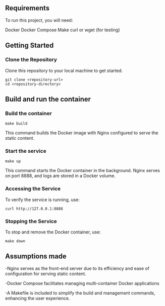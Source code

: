 ## Requirements

To run this project, you will need:

Docker
Docker Compose
Make
curl or wget (for testing)

## Getting Started

### Clone the Repository
Clone this repository to your local machine to get started.

```shell
git clone <repository-url>
cd <repository-directory>
```

## Build and run the container
### Build the container

```shell
make build
```
This command builds the Docker image with Nginx configured to serve the static content.


### Start the service

```shell
make up
```
This command starts the Docker container in the background. Nginx serves on port 8888, and logs are stored in a Docker volume.

### Accessing the Service
To verify the service is running, use:

```shell
curl http://127.0.0.1:8888
```

### Stopping the Service
To stop and remove the Docker container, use:

```shell
make down
```

## Assumptions made

-Nginx serves as the front-end server due to its efficiency and ease of configuration for serving static content.

-Docker Compose facilitates managing multi-container Docker applications

-A Makefile is included to simplify the build and management commands, enhancing the user experience.